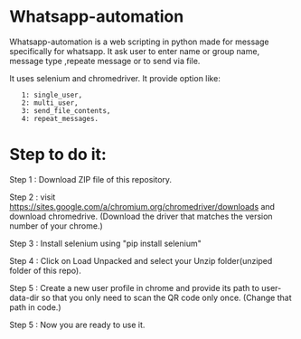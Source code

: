 # Whatsapp-automation

Whatsapp-automation is a web scripting in python made for message specifically for whatsapp. It ask user to enter name or group name, message type ,repeate message or to send via file.

It uses selenium and chromedriver.
It provide option like: 

       1: single_user,
       2: multi_user,
       3: send_file_contents,
       4: repeat_messages.

# Step to do it:
Step 1 : Download ZIP file of this repository.

Step 2 : visit  https://sites.google.com/a/chromium.org/chromedriver/downloads and download chromedrive.
         (Download the driver that matches the version number of your chrome.)
         
Step 3 : Install selenium using "pip install selenium"

Step 4 : Click on Load Unpacked and select your Unzip folder(unziped folder of this repo).

Step 5 : Create a new user profile in chrome and provide its path to user-data-dir so that you only need to scan the QR code only once.
         (Change that path in code.)
         
Step 5 : Now you are ready to use it.



